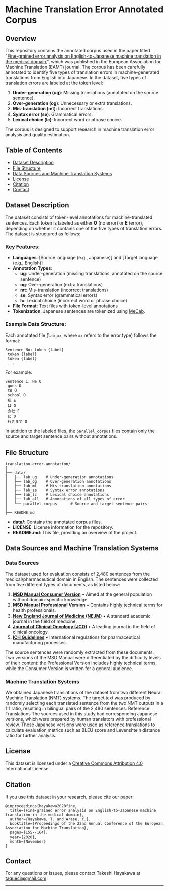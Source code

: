 # Machine Translation Error Annotated Corpus

## Overview

This repository contains the annotated corpus used in the paper titled "[Fine-grained error analysis on English-to-Japanese machine translation in the medical domain.](https://aclanthology.org/2020.eamt-1.17/)", which was published in the European Association for Machine Translation (EAMT) journal. The corpus has been carefully annotated to identify five types of translation errors in machine-generated translations from English into Japanese.
In the dataset, five types of translation errors are labeled at the token level:

1. **Under-generation (ug)**: Missing translations (annotated on the source sentence).
2. **Over-generation (og)**: Unnecessary or extra translations.
3. **Mis-translation (mt)**: Incorrect translations.
4. **Syntax error (se)**: Grammatical errors.
5. **Lexical choice (lc)**: Incorrect word or phrase choice.

The corpus is designed to support research in machine translation error analysis and quality estimation.

## Table of Contents

- [Dataset Description](#dataset-description)
- [File Structure](#file-structure)
- [Data Sources and Machine Translation Systems](#data-sources-and-machine-translation-systems)
- [License](#license)
- [Citation](#citation)
- [Contact](#contact)

## Dataset Description

The dataset consists of token-level annotations for machine-translated sentences. Each token is labeled as either **O** (no error) or **E** (error), depending on whether it contains one of the five types of translation errors. The dataset is structured as follows:

### Key Features:

- **Languages**: [Source language (e.g., Japanese)] and [Target language (e.g., English)]
- **Annotation Types**:
  - **ug**: Under-generation (missing translations, annotated on the source sentence)
  - **og**: Over-generation (extra translations)
  - **mt**: Mis-translation (incorrect translations)
  - **se**: Syntax error (grammatical errors)
  - **lc**: Lexical choice (incorrect word or phrase choice)
- **File Format**: Text files with token-level annotations
- **Tokenization**: Japanese sentences are tokenized using [MeCab](https://taku910.github.io/mecab/).

### Example Data Structure:

Each annotated file (`lab_xx`, where `xx` refers to the error type) follows the format:

```
Sentence No: token {label}
 token {label}
 token {label}
 ...
```

For example:

```
Sentence 1: He O
 goes O
 to O
 school O
 私 E
 は O
 会社 E
 に O
 行きます O
```

In addition to the labeled files, the `parallel_corpus` files contain only the source and target sentence pairs without annotations.

## File Structure

```
translation-error-annotation/
│
├── data/
│   ├── lab_ug    # Under-generation annotations
│   ├── lab_og    # Over-generation annotations
│   ├── lab_mt    # Mis-translation annotations
│   ├── lab_se    # Syntax error annotations
│   ├── lab_lc    # Lexical choice annotations
│   ├── lab_all   # Annotations of all types of error
│   └── parallel_corpus      # Source and target sentence pairs
│
├── README.md
```

- **data/**: Contains the annotated corpus files.
- **LICENSE**: License information for the repository.
- **README.md**: This file, providing an overview of the project.

## Data Sources and Machine Translation Systems
### Data Sources
The dataset used for evaluation consists of 2,480 sentences from the medical/pharmaceutical domain in English. The sentences were collected from five different types of documents, as listed below:
1.	[**MSD Manual Consumer Version**](https://www.msdmanuals.com/home)
•	Aimed at the general population without domain-specific knowledge.
2.	[**MSD Manual Professional Version**](https://www.msdmanuals.com/professional)
•	Contains highly technical terms for health professionals.
3.	[**New England Journal of Medicine (NEJM)**](https://www.nejm.org/)
•	A standard academic journal in the field of medicine.
4.	[**Journal of Clinical Oncology (JCO)**](https://ascopubs.org/journal/jco)
•	A leading journal in the field of clinical oncology.
5.	[**ICH Guidelines**](https://www.ich.org/page/ich-guidelines)
•	International regulations for pharmaceutical manufacturing processes.

The source sentences were randomly extracted from these documents. Two versions of the MSD Manual were differentiated by the difficulty levels of their content: the Professional Version includes highly technical terms, while the Consumer Version is written for a general audience.

### Machine Translation Systems
We obtained Japanese translations of the dataset from two different Neural Machine Translation (NMT) systems. The target text was produced by randomly selecting each translated sentence from the two NMT outputs in a 1:1 ratio, resulting in bilingual pairs of the 2,480 sentences.
Reference Translations
The sources used in this study had corresponding Japanese versions, which were prepared by human translators with professional review. These Japanese versions were used as reference translations to calculate evaluation metrics such as BLEU score and Levenshtein distance ratio for further analysis.

## License

This dataset is licensed under a [Creative Commons Attribution 4.0](https://creativecommons.org/licenses/by-nc-nd/4.0/) International License.

## Citation

If you use this dataset in your research, please cite our paper:

```
@inproceedings{hayakawa2020fine,
  title={Fine-grained error analysis on English-to-Japanese machine translation in the medical domain},
  author={Hayakawa, T. and Arase, Y.},
  booktitle={Proceedings of the 22nd Annual Conference of the European Association for Machine Translation},
  pages={155--164},
  year={2020},
  month={November}
}
```

## Contact

For any questions or issues, please contact Takeshi Hayakawa at taqueci@gmail.com.

---
